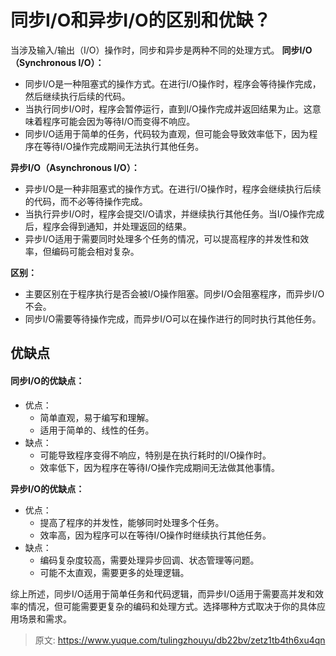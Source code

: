 # 同步I/O和异步I/O的区别和优缺？

当涉及输入/输出（I/O）操作时，同步和异步是两种不同的处理方式。
**同步I/O（Synchronous I/O）：**

- 同步I/O是一种阻塞式的操作方式。在进行I/O操作时，程序会等待操作完成，然后继续执行后续的代码。
- 当执行同步I/O时，程序会暂停运行，直到I/O操作完成并返回结果为止。这意味着程序可能会因为等待I/O而变得不响应。
- 同步I/O适用于简单的任务，代码较为直观，但可能会导致效率低下，因为程序在等待I/O操作完成期间无法执行其他任务。

**异步I/O（Asynchronous I/O）：**

- 异步I/O是一种非阻塞式的操作方式。在进行I/O操作时，程序会继续执行后续的代码，而不必等待操作完成。
- 当执行异步I/O时，程序会提交I/O请求，并继续执行其他任务。当I/O操作完成后，程序会得到通知，并处理返回的结果。
- 异步I/O适用于需要同时处理多个任务的情况，可以提高程序的并发性和效率，但编码可能会相对复杂。

**区别：**

- 主要区别在于程序执行是否会被I/O操作阻塞。同步I/O会阻塞程序，而异步I/O不会。
- 同步I/O需要等待操作完成，而异步I/O可以在操作进行的同时执行其他任务。

## 优缺点

#### 同步I/O的优缺点：

- 优点： 
   - 简单直观，易于编写和理解。
   - 适用于简单的、线性的任务。
- 缺点： 
   - 可能导致程序变得不响应，特别是在执行耗时的I/O操作时。
   - 效率低下，因为程序在等待I/O操作完成期间无法做其他事情。

**异步I/O的优缺点：**

- 优点： 
   - 提高了程序的并发性，能够同时处理多个任务。
   - 效率高，因为程序可以在等待I/O操作时继续执行其他任务。
- 缺点： 
   - 编码复杂度较高，需要处理异步回调、状态管理等问题。
   - 可能不太直观，需要更多的处理逻辑。

综上所述，同步I/O适用于简单任务和代码逻辑，而异步I/O适用于需要高并发和效率的情况，但可能需要更复杂的编码和处理方式。选择哪种方式取决于你的具体应用场景和需求。


> 原文: <https://www.yuque.com/tulingzhouyu/db22bv/zetz1tb4th6xu4qn>